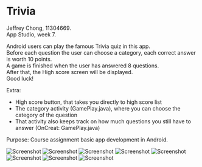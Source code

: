 # Trivia

Jeffrey Chong, 11304669.</br>
App Studio, week 7.</br>

Android users can play the famous Trivia quiz in this app.</br>
Before each question the user can choose a category, each correct answer is worth 10 points. </br>
A game is finished when the user has answered 8 questions.</br>
After that, the High score screen will be displayed.</br>
Good luck! </br>

Extra:
- High score button, that takes you directly to high score list</br>
- The category activity (GamePlay.java), where you can choose the category of the question</br>
- That activity also keeps track on how much questions you still have to answer
(OnCreat: GamePlay.java)</br>

Purpose: Course assignment basic app development in Android.</br>

![Screenshot](doc/Screenshot_Trivia.jpeg)
![Screenshot](doc/Screenshot_Trivia2.jpeg)
![Screenshot](doc/Screenshot_Trivia3.jpeg)
![Screenshot](doc/Screenshot_Trivia4.jpeg)
![Screenshot](doc/Screenshot_Trivia5.jpeg)
![Screenshot](doc/Screenshot_Trivia6.jpeg)
![Screenshot](doc/Screenshot_Trivia7.jpeg)
![Screenshot](doc/Screenshot_Trivia8.jpeg)
